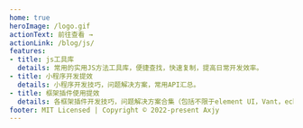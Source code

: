 ```yaml
---
home: true
heroImage: /logo.gif
actionText: 前往查看 →
actionLink: /blog/js/
features:
- title: js工具库
  details: 常用的实用JS方法工具库，便捷查找，快速复制，提高日常开发效率。
- title: 小程序开发提效
  details: 小程序开发技巧，问题解决方案，常用API汇总。
- title: 框架插件使用提效
  details: 各框架插件开发技巧，问题解决方案合集（包括不限于element UI，Vant，echart）。
footer: MIT Licensed | Copyright © 2022-present Axjy
---
```


